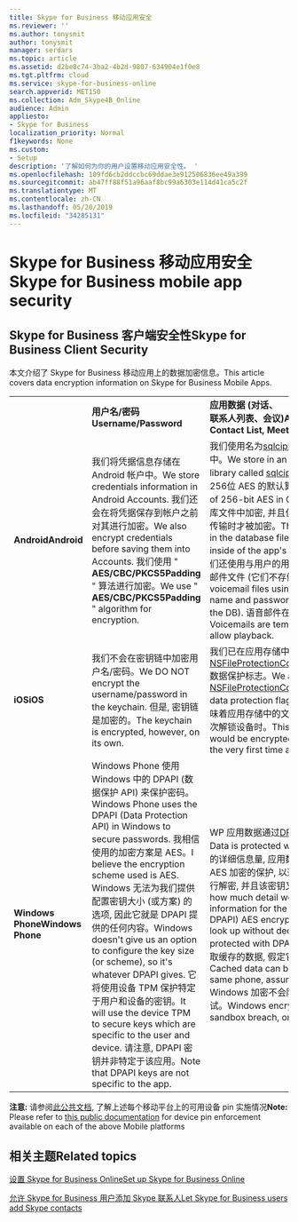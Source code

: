 ```yaml
---
title: Skype for Business 移动应用安全
ms.reviewer: ''
ms.author: tonysmit
author: tonysmit
manager: serdars
ms.topic: article
ms.assetid: d2be8c74-3ba2-4b2d-9807-634904e1f0e8
ms.tgt.pltfrm: cloud
ms.service: skype-for-business-online
search.appverid: MET150
ms.collection: Adm_Skype4B_Online
audience: Admin
appliesto:
- Skype for Business
localization_priority: Normal
f1keywords: None
ms.custom:
- Setup
description: '了解如何为你的用户设置移动应用安全性。 '
ms.openlocfilehash: 109fd6cb2ddccbc69ddae3e912506836ee49a399
ms.sourcegitcommit: ab47ff88f51a96aaf8bc99a6303e114d41ca5c2f
ms.translationtype: MT
ms.contentlocale: zh-CN
ms.lasthandoff: 05/20/2019
ms.locfileid: "34285131"
---
```

# <a name="skype-for-business-mobile-app-security"></a><span data-ttu-id="90bec-103">Skype for Business 移动应用安全</span><span class="sxs-lookup"><span data-stu-id="90bec-103">Skype for Business mobile app security</span></span>

## <a name="skype-for-business-client-security"></a><span data-ttu-id="90bec-104">Skype for Business 客户端安全性</span><span class="sxs-lookup"><span data-stu-id="90bec-104">Skype for Business Client Security</span></span>

<span data-ttu-id="90bec-105">本文介绍了 Skype for Business 移动应用上的数据加密信息。</span><span class="sxs-lookup"><span data-stu-id="90bec-105">This article covers data encryption information on Skype for Business Mobile Apps.</span></span>
  
|||||
|:-----|:-----|:-----|:-----|
||<span data-ttu-id="90bec-106">**用户名/密码**</span><span class="sxs-lookup"><span data-stu-id="90bec-106">**Username/Password**</span></span> <br/> |<span data-ttu-id="90bec-107">**应用数据 (对话、<br/>联系人列表、会议)**</span><span class="sxs-lookup"><span data-stu-id="90bec-107">**App Data (Conversations,<br/> Contact List, Meetings)**</span></span> <br/> |<span data-ttu-id="90bec-108">**诊断日志**</span><span class="sxs-lookup"><span data-stu-id="90bec-108">**Diagnostic logs**</span></span> <br/> |
|<span data-ttu-id="90bec-109">**Android**</span><span class="sxs-lookup"><span data-stu-id="90bec-109">**Android**</span></span> <br/> |<span data-ttu-id="90bec-110">我们将凭据信息存储在 Android 帐户中。</span><span class="sxs-lookup"><span data-stu-id="90bec-110">We store credentials information in Android Accounts.</span></span> <span data-ttu-id="90bec-111">我们还会在将凭据保存到帐户之前对其进行加密。</span><span class="sxs-lookup"><span data-stu-id="90bec-111">We also encrypt credentials before saving them into Accounts.</span></span> <span data-ttu-id="90bec-112">我们使用 " **AES/CBC/PKCS5Padding** " 算法进行加密。</span><span class="sxs-lookup"><span data-stu-id="90bec-112">We use " **AES/CBC/PKCS5Padding** " algorithm for encryption.</span></span> <br/> |<span data-ttu-id="90bec-113">我们使用名为[sqlcipher](https://www.zetetic.net/sqlcipher/design/)的库存储在加密的 SQL 数据库中。</span><span class="sxs-lookup"><span data-stu-id="90bec-113">We store in an encrypted SQL database using a library called [sqlcipher](https://www.zetetic.net/sqlcipher/design/).</span></span> <span data-ttu-id="90bec-114">我们在 CBC 模式下使用的是256位 AES 的默认算法。</span><span class="sxs-lookup"><span data-stu-id="90bec-114">We use their default algorithm of 256-bit AES in CBC mode.</span></span> <span data-ttu-id="90bec-115">Rest 上的数据始终在数据库文件中加密, 并且仅在应用的易失性内存和调用堆栈内部传输时才被加密。</span><span class="sxs-lookup"><span data-stu-id="90bec-115">The data at rest is always encrypted in the database file and is only unencrypted in transit inside of the app's volatile memory and call stacks.</span></span> <span data-ttu-id="90bec-116">我们还使用与用户的用户名和密码加密相同的方法加密语音邮件文件 (它们不存储在数据库中)。</span><span class="sxs-lookup"><span data-stu-id="90bec-116">We also encrypt voicemail files using the same method as the user's name and password encryption (they are not stored in the DB).</span></span> <span data-ttu-id="90bec-117">语音邮件在磁盘上暂时未加密以允许播放。</span><span class="sxs-lookup"><span data-stu-id="90bec-117">Voicemails are temporarily unencrypted on disk to allow playback.</span></span>  <br/> |<span data-ttu-id="90bec-118">此信息不加密。</span><span class="sxs-lookup"><span data-stu-id="90bec-118">This information is not encrypted.</span></span>  <br/> |
|<span data-ttu-id="90bec-119">**iOS**</span><span class="sxs-lookup"><span data-stu-id="90bec-119">**iOS**</span></span> <br/> |<span data-ttu-id="90bec-120">我们不会在密钥链中加密用户名/密码。</span><span class="sxs-lookup"><span data-stu-id="90bec-120">We DO NOT encrypt the username/password in the keychain.</span></span> <span data-ttu-id="90bec-121">但是, 密钥链是加密的。</span><span class="sxs-lookup"><span data-stu-id="90bec-121">The keychain is encrypted, however, on its own.</span></span>  <br/> |<span data-ttu-id="90bec-122">我们已在应用存储中的所有文件上使用[NSFileProtectionCompleteUntilFirstUserAuthentication](https://developer.apple.com/reference/foundation/fileprotectiontype/1616633-completeuntilfirstuserauthentica)数据保护标志。</span><span class="sxs-lookup"><span data-stu-id="90bec-122">We are already using [NSFileProtectionCompleteUntilFirstUserAuthentication](https://developer.apple.com/reference/foundation/fileprotectiontype/1616633-completeuntilfirstuserauthentica) data protection flag on all files in the app storage.</span></span> <span data-ttu-id="90bec-123">这意味着应用存储中的文件将被加密, 直到用户在设备重启后首次解锁设备时。</span><span class="sxs-lookup"><span data-stu-id="90bec-123">This means that files in the app storage would be encrypted until user unlocks the device for the very first time after the device reboot.</span></span> <br/> |<span data-ttu-id="90bec-124">此信息不加密。</span><span class="sxs-lookup"><span data-stu-id="90bec-124">This information is not encrypted.</span></span>  <br/> |
|<span data-ttu-id="90bec-125">**Windows Phone**</span><span class="sxs-lookup"><span data-stu-id="90bec-125">**Windows Phone**</span></span> <br/> |<span data-ttu-id="90bec-126">Windows Phone 使用 Windows 中的 DPAPI (数据保护 API) 来保护密码。</span><span class="sxs-lookup"><span data-stu-id="90bec-126">Windows Phone uses the DPAPI (Data Protection API) in Windows to secure passwords.</span></span> <span data-ttu-id="90bec-127">我相信使用的加密方案是 AES。</span><span class="sxs-lookup"><span data-stu-id="90bec-127">I believe the encryption scheme used is AES.</span></span> <span data-ttu-id="90bec-128">Windows 无法为我们提供配置密钥大小 (或方案) 的选项, 因此它就是 DPAPI 提供的任何内容。</span><span class="sxs-lookup"><span data-stu-id="90bec-128">Windows doesn't give us an option to configure the key size (or scheme), so it's whatever DPAPI gives.</span></span> <span data-ttu-id="90bec-129">它将使用设备 TPM 保护特定于用户和设备的密钥。</span><span class="sxs-lookup"><span data-stu-id="90bec-129">It will use the device TPM to secure keys which are specific to the user and device.</span></span> <span data-ttu-id="90bec-130">请注意, DPAPI 密钥并非特定于该应用。</span><span class="sxs-lookup"><span data-stu-id="90bec-130">Note that DPAPI keys are not specific to the app.</span></span>  <br/> |<span data-ttu-id="90bec-131">WP 应用数据通过[DPAP](https://msdn.microsoft.com/en-us/library/windows/apps/hh487164%28v=vs.105%29.aspx)I (如凭据) 进行保护。</span><span class="sxs-lookup"><span data-stu-id="90bec-131">WP App Data is protected with [DPAP](https://msdn.microsoft.com/en-us/library/windows/apps/hh487164%28v=vs.105%29.aspx)I, like the creds.</span></span> <span data-ttu-id="90bec-132">根据所需的详细信息量, 应用数据的一些索引信息受 (非 DPAPI) AES 加密的保护, 以避免 salting, 因此我们可以查找而不进行解密, 并且该密钥又受 DPAPI 保护。</span><span class="sxs-lookup"><span data-stu-id="90bec-132">Depending on how much detail we want, some of the index information for the App Data is protected by (non-DPAPI) AES encryption to avoid salting, so we can look up without decrypting, and that key is in turn protected with DPAPI.</span></span> <span data-ttu-id="90bec-133">可以通过同一电话中的任何进程读取缓存的数据, 假定它可以访问我们的数据文件夹。</span><span class="sxs-lookup"><span data-stu-id="90bec-133">Cached data can be read by any process from the same phone, assuming it can reach our data folder.</span></span> <span data-ttu-id="90bec-134">Windows 加密不会防止受到沙盒破坏, 仅限于外部访问尝试。</span><span class="sxs-lookup"><span data-stu-id="90bec-134">Windows encryption does not protect from sandbox breach, only external access attempts.</span></span>  <br/> |<span data-ttu-id="90bec-135">此信息不加密。</span><span class="sxs-lookup"><span data-stu-id="90bec-135">This information is not encrypted.</span></span>  <br/> |
   
<span data-ttu-id="90bec-136">**注意:** 请参阅[此公共文档](https://docs.microsoft.com/InTune/deploy-use/introduction-to-device-compliance-policies-in-microsoft-intune), 了解上述每个移动平台上的可用设备 pin 实施情况</span><span class="sxs-lookup"><span data-stu-id="90bec-136">**Note:** Please refer to [this public documentation](https://docs.microsoft.com/InTune/deploy-use/introduction-to-device-compliance-policies-in-microsoft-intune) for device pin enforcement available on each of the above Mobile platforms</span></span>
  
## <a name="related-topics"></a><span data-ttu-id="90bec-137">相关主题</span><span class="sxs-lookup"><span data-stu-id="90bec-137">Related topics</span></span>
[<span data-ttu-id="90bec-138">设置 Skype for Business Online</span><span class="sxs-lookup"><span data-stu-id="90bec-138">Set up Skype for Business Online</span></span>](set-up-skype-for-business-online.md)

[<span data-ttu-id="90bec-139">允许 Skype for Business 用户添加 Skype 联系人</span><span class="sxs-lookup"><span data-stu-id="90bec-139">Let Skype for Business users add Skype contacts</span></span>](let-skype-for-business-users-add-skype-contacts.md)

  
 
